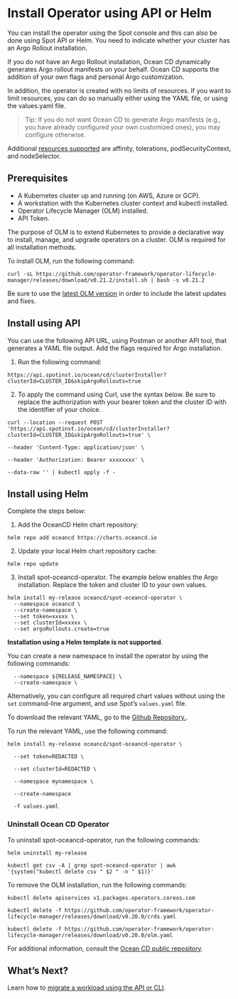 # Install Operator using API or Helm

You can install the operator using the Spot console and this can also be done using Spot API or Helm. You need to indicate whether your cluster has an Argo Rollout installation.

If you do not have an Argo Rollout installation, Ocean CD dynamically generates Argo rollout manifests on your behalf. Ocean CD supports the addition of your own flags and personal Argo customization.  

In addition, the operator is created with no limits of resources. If you want to limit resources, you can do so manually either using the YAML file, or using the values.yaml file.

> Tip: If you do not want Ocean CD to generate Argo manifests (e.g., you have already configured your own customized ones), you may configure otherwise.

Additional [resources supported](https://github.com/spotinst/spot-oceancd-releases/blob/main/charts/spot-oceancd-operator/values.yaml) are affinity, tolerations, podSecurityContext, and nodeSelector.

## Prerequisites

* A Kubernetes cluster up and running (on AWS, Azure or GCP).
* A workstation with the Kubernetes cluster context and kubectl installed.
* Operator Lifecycle Manager (OLM) installed.
* API Token.

The purpose of OLM is to extend Kubernetes to provide a declarative way to install, manage, and upgrade operators on a cluster. OLM is required for all installation methods.

To install OLM, run the following command:

```
curl -sL https://github.com/operator-framework/operator-lifecycle-manager/releases/download/v0.21.2/install.sh | bash -s v0.21.2
```

Be sure to use the [latest OLM version](https://github.com/operator-framework/operator-lifecycle-manager/releases) in order to include the latest updates and fixes.

## Install using API

You can use the following API URL, using Postman or another API tool, that generates a YAML file output. Add the flags required for Argo installation.  

1. Run the following command:

```
https://api.spotinst.io/ocean/cd/clusterInstaller?clusterId=CLUSTER_ID&skipArgoRollouts=true
```

2. To apply the command using Curl, use the syntax below. Be sure to replace the authorization with your bearer token and the cluster ID with the identifier of your choice.

```
curl --location --request POST 'https://api.spotinst.io/ocean/cd/clusterInstaller?clusterId=CLUSTER_ID&skipArgoRollouts=true' \

--header 'Content-Type: application/json' \

--header 'Authorization: Bearer xxxxxxxx' \

--data-raw '' | kubectl apply -f -
```

## Install using Helm

Complete the steps below:

1. Add the OceanCD Helm chart repository:

```
helm repo add oceancd https://charts.oceancd.io
```

2. Update your local Helm chart repository cache:

```
helm repo update
```

3. Install spot-oceancd-operator. The example below enables the Argo installation. Replace the token and cluster ID to your own values.

```
helm install my-release oceancd/spot-oceancd-operator \
  --namespace oceancd \
  --create-namespace \
  --set token=xxxxx \
  --set clusterId=xxxxx \
  --set argoRollouts.create=true  
```

**Installation using a Helm template is not supported**.

You can create a new namespace to install the operator by using the following commands:

```
  --namespace ${RELEASE_NAMESPACE} \
  --create-namespace \
```

Alternatively, you can configure all required chart values without using the `set` command-line argument, and use Spot’s `values.yaml` file.  

To download the relevant YAML, go to the [Github Repository.](https://github.com/spotinst/spot-oceancd-releases/blob/main/charts/spot-oceancd-operator/values.yaml).

To run the relevant YAML, use the following command:

```
helm install my-release oceancd/spot-oceancd-operator \

  --set token=REDACTED \

  --set clusterId=REDACTED \

  --namespace mynamespace \

  --create-namespace

  -f values.yaml
```

### Uninstall Ocean CD Operator

To uninstall spot-oceancd-operator, run the following commands:

```
helm uninstall my-release  
```

```
kubectl get csv -A | grep spot-oceancd-operator | awk '{system("kubectl delete csv " $2 " -n " $1)}'  
```

To remove the OLM installation, run the following commands:

```
kubectl delete apiservices v1.packages.operators.coreos.com
```

```
kubectl delete -f https://github.com/operator-framework/operator-lifecycle-manager/releases/download/v0.20.0/crds.yaml
```

```
kubectl delete -f https://github.com/operator-framework/operator-lifecycle-manager/releases/download/v0.20.0/olm.yaml
```

For additional information, consult the [Ocean CD public repository](https://github.com/spotinst/spot-oceancd-releases/tree/main/Quick%20Start%20%26%20Examples).

## What’s Next?

Learn how to [migrate a workload using the API or CLI](ocean-cd/getting-started/migrate-using-api).
